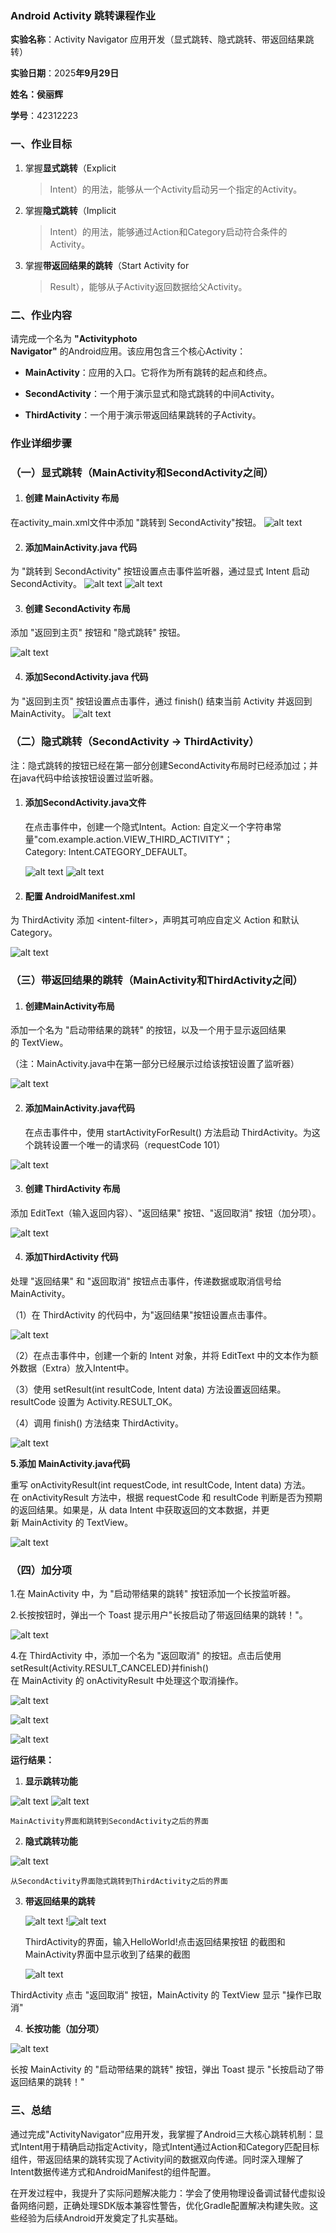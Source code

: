 ### Android Activity 跳转课程作业

**实验名称**：Activity Navigator
应用开发（显式跳转、隐式跳转、带返回结果跳转）

**实验日期**：2025**年9月29日**

**姓名：侯丽辉**

**学号**：42312223

### **一、作业目标**

1.  掌握**显式跳转**（Explicit
    > Intent）的用法，能够从一个Activity启动另一个指定的Activity。

2.  掌握**隐式跳转**（Implicit
    > Intent）的用法，能够通过Action和Category启动符合条件的Activity。

3.  掌握**带返回结果的跳转**（Start Activity for
    > Result），能够从子Activity返回数据给父Activity。

### **二、作业内容**

请完成一个名为 **\"Activityphoto\
Navigator\"** 的Android应用。该应用包含三个核心Activity：

-   **MainActivity**：应用的入口。它将作为所有跳转的起点和终点。

-   **SecondActivity**：一个用于演示显式和隐式跳转的中间Activity。

-   **ThirdActivity**：一个用于演示带返回结果跳转的子Activity。

### **作业详细步骤**

### （一）显式跳转（MainActivity和SecondActivity之间）

1. #### 创建 MainActivity 布局

在activity_main.xml文件中添加 "跳转到 SecondActivity"按钮。
![alt text](photo/image.png)

2. #### 添加MainActivity.java 代码

为 "跳转到 SecondActivity" 按钮设置点击事件监听器，通过显式 Intent 启动
SecondActivity。
![alt text](photo/image-1.png)
![alt text](photo/image-2.png)


3. #### 创建 SecondActivity 布局

添加 "返回到主页" 按钮和 "隐式跳转" 按钮。

![alt text](photo/image-3.png)

4. #### 添加SecondActivity.java 代码

为 "返回到主页" 按钮设置点击事件，通过 finish() 结束当前 Activity
并返回到MainActivity。
![alt text](photo/image-24.png)



### （二）隐式跳转（SecondActivity → ThirdActivity）

注：隐式跳转的按钮已经在第一部分创建SecondActivity布局时已经添加过；并在java代码中给该按钮设置过监听器。

1.  #### 添加SecondActivity.java文件

    在点击事件中，创建一个隐式Intent。Action: 自定义一个字符串常量\"com.example.action.VIEW_THIRD_ACTIVITY\"；Category: Intent.CATEGORY_DEFAULT。

    ![alt text](photo/image-5.png)
    ![alt text](photo/image-25.png)
    

2. #### 配置 AndroidManifest.xml

为 ThirdActivity 添加 \<intent-filter\>，声明其可响应自定义 Action
和默认 Category。

![alt text](photo/image-6.png)

### （三）带返回结果的跳转（MainActivity和ThirdActivity之间）

1. #### 创建MainActivity布局

添加一个名为 \"启动带结果的跳转\" 的按钮，以及一个用于显示返回结果的 TextView。

（注：MainActivity.java中在第一部分已经展示过给该按钮设置了监听器）

![alt text](photo/image-7.png)

2.  #### 添加MainActivity.java代码

    在点击事件中，使用 startActivityForResult() 方法启动 ThirdActivity。为这个跳转设置一个唯一的请求码（requestCode
    101）

   ![alt text](photo/image-8.png)

3. #### 创建 ThirdActivity 布局

添加 EditText（输入返回内容）、"返回结果" 按钮、"返回取消"
按钮（加分项）。

![alt text](photo/image-9.png)

4. #### 添加ThirdActivity 代码

处理 "返回结果" 和 "返回取消" 按钮点击事件，传递数据或取消信号给
MainActivity。

（1）在 ThirdActivity 的代码中，为"返回结果"按钮设置点击事件。

![alt text](photo/image-10.png)

（2）在点击事件中，创建一个新的 Intent 对象，并将 EditText 中的文本作为额外数据（Extra）放入Intent中。

（3）使用 setResult(int resultCode, Intent
data) 方法设置返回结果。resultCode 设置为 Activity.RESULT_OK。

（4）调用 finish() 方法结束 ThirdActivity。

![alt text](photo/image-11.png)

**5.添加 MainActivity.java代码**

重写 onActivityResult(int requestCode, int resultCode, Intent
data) 方法。在 onActivityResult 方法中，根据 requestCode 和 resultCode 判断是否为预期的返回结果。如果是，从 data Intent
中获取返回的文本数据，并更新 MainActivity 的 TextView。

![alt text](photo/image-12.png)

### （四）加分项

1.在 MainActivity 中，为 "启动带结果的跳转" 按钮添加一个长按监听器。

2.长按按钮时，弹出一个 Toast 提示用户"长按启动了带返回结果的跳转！"。

![alt text](photo/image-13.png)

4.在 ThirdActivity 中，添加一个名为 \"返回取消\" 的按钮。点击后使用setResult(Activity.RESULT_CANCELED)并finish()在 MainActivity 的 onActivityResult 中处理这个取消操作。

![alt text](photo/image-14.png)

![alt text](photo/image-15.png)

![alt text](photo/image-16.png)

**运行结果：**

1.  **显示跳转功能**

   ![alt text](photo/image-17.png)   ![alt text](photo/image-18.png)

    MainActivity界面和跳转到SecondActivity之后的界面

2.  **隐式跳转功能**

   ![alt text](photo/image-19.png)

    从SecondActivity界面隐式跳转到ThirdActivity之后的界面

3.  **带返回结果的跳转**

    ![alt text](photo/image-20.png)
    !![alt text](photo/image-21.png)

    ThirdActivity的界面，输入HelloWorld!点击返回结果按钮    的截图和MainActivity界面中显示收到了结果的截图

    ![alt text](photo/image-22.png)

ThirdActivity 点击 "返回取消" 按钮，MainActivity 的 TextView 显示
"操作已取消"

4.  **长按功能（加分项）**

![alt text](photo/image-23.png)

长按 MainActivity 的 "启动带结果的跳转" 按钮，弹出 Toast 提示
"长按启动了带返回结果的跳转！"

### **三、总结**

通过完成\"ActivityNavigator\"应用开发，我掌握了Android三大核心跳转机制：显式Intent用于精确启动指定Activity，隐式Intent通过Action和Category匹配目标组件，带返回结果的跳转实现了Activity间的数据双向传递。同时深入理解了Intent数据传递方式和AndroidManifest的组件配置。

在开发过程中，我提升了实际问题解决能力：学会了使用物理设备调试替代虚拟设备网络问题，正确处理SDK版本兼容性警告，优化Gradle配置解决构建失败。这些经验为后续Android开发奠定了扎实基础。
